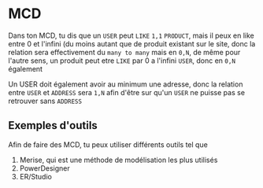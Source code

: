 # MCD

Dans ton MCD, tu dis que un `USER` peut `LIKE` `1,1` `PRODUCT`, mais il peux en like entre 0 et l'infini (du moins autant que de produit existant sur le site, donc la relation sera effectivement du `many to many` mais en `0,N`, de même pour l'autre sens, un produit peut etre `LIKE` par 0 a l'infini `USER`, donc en `0,N` également

Un USER doit également avoir au minimum une adresse, donc la relation entre `USER` et `ADDRESS` sera `1,N` afin d'être sur qu'un `USER` ne puisse pas se retrouver sans `ADDRESS`

## Exemples d'outils

Afin de faire des MCD, tu peux utiliser différents outils tel que

 1. Merise, qui est une méthode de modélisation les plus utilisés
 2. PowerDesigner
 3. ER/Studio